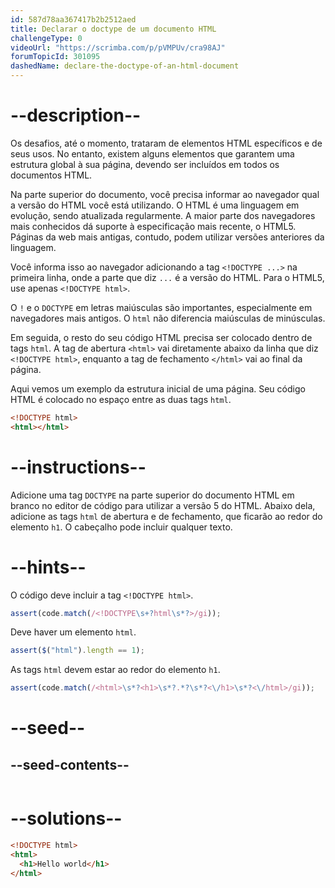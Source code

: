 ```yaml
---
id: 587d78aa367417b2b2512aed
title: Declarar o doctype de um documento HTML
challengeType: 0
videoUrl: "https://scrimba.com/p/pVMPUv/cra98AJ"
forumTopicId: 301095
dashedName: declare-the-doctype-of-an-html-document
---
```


# --description--

Os desafios, até o momento, trataram de elementos HTML específicos e de seus usos. No entanto, existem alguns elementos que garantem uma estrutura global à sua página, devendo ser incluídos em todos os documentos HTML.

Na parte superior do documento, você precisa informar ao navegador qual a versão do HTML você está utilizando. O HTML é uma linguagem em evolução, sendo atualizada regularmente. A maior parte dos navegadores mais conhecidos dá suporte à especificação mais recente, o HTML5. Páginas da web mais antigas, contudo, podem utilizar versões anteriores da linguagem.

Você informa isso ao navegador adicionando a tag `<!DOCTYPE ...>` na primeira linha, onde a parte que diz `...` é a versão do HTML. Para o HTML5, use apenas `<!DOCTYPE html>`.

O `!` e o `DOCTYPE` em letras maiúsculas são importantes, especialmente em navegadores mais antigos. O `html` não diferencia maiúsculas de minúsculas.

Em seguida, o resto do seu código HTML precisa ser colocado dentro de tags `html`. A tag de abertura `<html>` vai diretamente abaixo da linha que diz `<!DOCTYPE html>`, enquanto a tag de fechamento `</html>` vai ao final da página.

Aqui vemos um exemplo da estrutura inicial de uma página. Seu código HTML é colocado no espaço entre as duas tags `html`.

```html
<!DOCTYPE html>
<html></html>
```

# --instructions--

Adicione uma tag `DOCTYPE` na parte superior do documento HTML em branco no editor de código para utilizar a versão 5 do HTML. Abaixo dela, adicione as tags `html` de abertura e de fechamento, que ficarão ao redor do elemento `h1`. O cabeçalho pode incluir qualquer texto.

# --hints--

O código deve incluir a tag `<!DOCTYPE html>`.

```js
assert(code.match(/<!DOCTYPE\s+?html\s*?>/gi));
```

Deve haver um elemento `html`.

```js
assert($("html").length == 1);
```

As tags `html` devem estar ao redor do elemento `h1`.

```js
assert(code.match(/<html>\s*?<h1>\s*?.*?\s*?<\/h1>\s*?<\/html>/gi));
```

# --seed--

## --seed-contents--

```html

```

# --solutions--

```html
<!DOCTYPE html>
<html>
  <h1>Hello world</h1>
</html>
```

